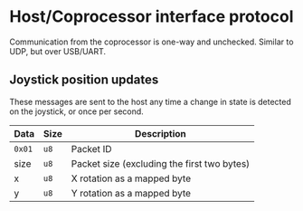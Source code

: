 # Host/Coprocessor interface protocol

Communication from the coprocessor is one-way and unchecked. Similar to UDP, but over USB/UART.

## Joystick position updates

These messages are sent to the host any time a change in state is detected on the joystick, or once per second.

| Data   | Size | Description                                 |
| ------ | ---- | ------------------------------------------- |
| `0x01` | `u8` | Packet ID                                   |
| size   | `u8` | Packet size (excluding the first two bytes) |
| x      | `u8` | X rotation as a mapped byte                 |
| y      | `u8` | Y rotation as a mapped byte                 |